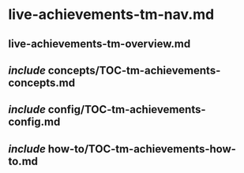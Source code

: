 # live-achievements-tm-nav.md

## live-achievements-tm-overview.md

## _include_ concepts/TOC-tm-achievements-concepts.md

## _include_ config/TOC-tm-achievements-config.md

## _include_ how-to/TOC-tm-achievements-how-to.md
